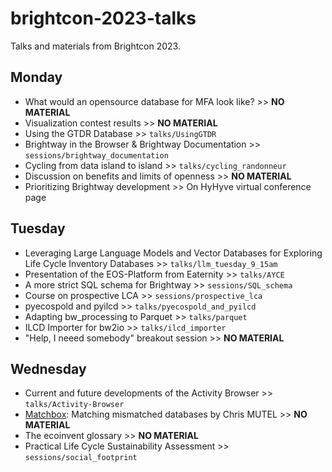 # brightcon-2023-talks

Talks and materials from Brightcon 2023.

## Monday

* What would an opensource database for MFA look like? >> **NO MATERIAL**
* Visualization contest results >> **NO MATERIAL**
* Using the GTDR Database >> `talks/UsingGTDR`
* Brightway in the Browser & Brightway Documentation >> `sessions/brightway_documentation`
* Cycling from data island to island >> `talks/cycling_randonneur`
* Discussion on benefits and limits of openness >> **NO MATERIAL**
* Prioritizing Brightway development >> On HyHyve virtual conference page

## Tuesday

* Leveraging Large Language Models and Vector Databases for Exploring Life Cycle Inventory Databases >> `talks/llm_tuesday_9_15am`
* Presentation of the EOS-Platform from Eaternity >> `talks/AYCE`
* A more strict SQL schema for Brightway >> `sessions/SQL_schema`
* Course on prospective LCA >> `sessions/prospective_lca`
* pyecospold and pyilcd >> `talks/pyecospold_and_pyilcd`
* Adapting bw_processing to Parquet >> `talks/parquet`
* ILCD Importer for bw2io >> `talks/ilcd_importer`
* "Help, I neeed somebody" breakout session >> **NO MATERIAL**

## Wednesday

* Current and future developments of the Activity Browser >> `talks/Activity-Browser`
* [Matchbox](https://github.com/cauldron/bw_matchbox): Matching mismatched databases by Chris MUTEL >> **NO MATERIAL**
* The ecoinvent glossary >> **NO MATERIAL**
* Practical Life Cycle Sustainability Assessment >> `sessions/social_footprint`
